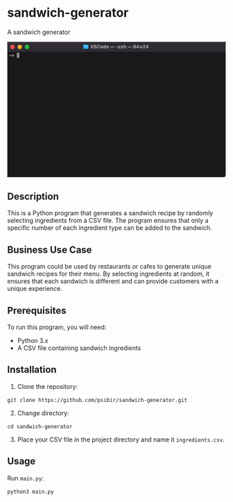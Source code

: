 # sandwich-generator
A sandwich generator

![](https://raw.githubusercontent.com/psibir/demonstrations/main/sandwich-generator%20demo.gif)


## Description
This is a Python program that generates a sandwich recipe by randomly selecting ingredients from a CSV file. The program ensures that only a specific number of each ingredient type can be added to the sandwich.

## Business Use Case
This program could be used by restaurants or cafes to generate unique sandwich recipes for their menu. By selecting ingredients at random, it ensures that each sandwich is different and can provide customers with a unique experience.

## Prerequisites
To run this program, you will need:

* Python 3.x
* A CSV file containing sandwich ingredients

## Installation

1. Clone the repository:
```
git clone https://github.com/psibir/sandwich-generator.git
```

2. Change directory:
```
cd sandwich-generator
```

3. Place your CSV file in the project directory and name it ```ingredients.csv```.


## Usage

Run ```main.py```:
```
python3 main.py
```

